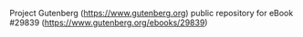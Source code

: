 Project Gutenberg (https://www.gutenberg.org) public repository for eBook #29839 (https://www.gutenberg.org/ebooks/29839)
